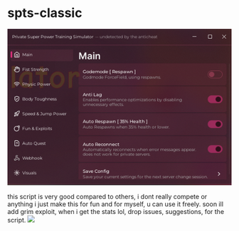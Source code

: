 # spts-classic
![](https://raw.githubusercontent.com/ShockerLL22/spts-classic/refs/heads/main/image.png)

this script is very good compared to others, i dont really compete or anything i just make this for fun and for myself, u can use it freely.
soon ill add grim exploit, when i get the stats lol, drop issues, suggestions, for the script.
<picture>
  <source
    srcset="https://github-readme-stats.vercel.app/api?username=ShockerLL22&show_icons=true&theme=dark"
    media="(prefers-color-scheme: dark)"
  />
  <source
    srcset="https://github-readme-stats.vercel.app/api?username=ShockerLL22&show_icons=true"
    media="(prefers-color-scheme: dark), (prefers-color-scheme: no-preference)"
  />
  <img src="https://github-readme-stats.vercel.app/api?username=ShockerLL22&show_icons=true" />
</picture>

